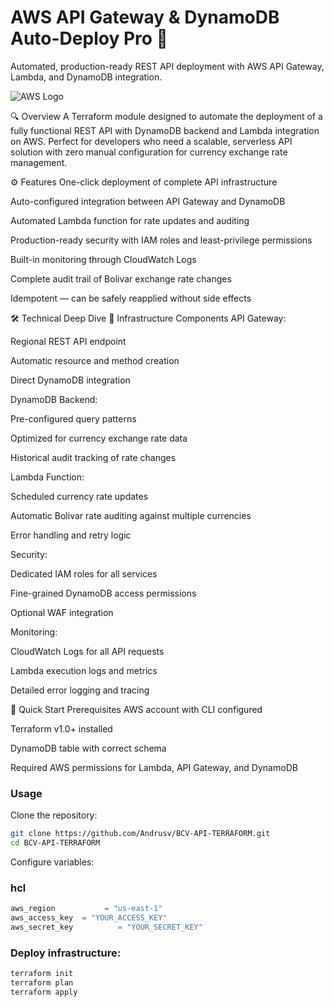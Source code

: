 # AWS API Gateway & DynamoDB Auto-Deploy Pro 🚀
Automated, production-ready REST API deployment with AWS API Gateway, Lambda, and DynamoDB integration.

![AWS Logo](https://d1.awsstatic.com/logos/aws-logo-lockups/poweredbyaws/PB_AWS_logo_RGB_stacked_REV_SQ.91cd4af40773cbfbd15577a3c2b8a346fe3e8fa2.png)

🔍 Overview
A Terraform module designed to automate the deployment of a fully functional REST API with DynamoDB backend and Lambda integration on AWS. Perfect for developers who need a scalable, serverless API solution with zero manual configuration for currency exchange rate management.

⚙️ Features
One-click deployment of complete API infrastructure

Auto-configured integration between API Gateway and DynamoDB

Automated Lambda function for rate updates and auditing

Production-ready security with IAM roles and least-privilege permissions

Built-in monitoring through CloudWatch Logs

Complete audit trail of Bolivar exchange rate changes

Idempotent — can be safely reapplied without side effects

🛠️ Technical Deep Dive
📜 Infrastructure Components
API Gateway:

Regional REST API endpoint

Automatic resource and method creation

Direct DynamoDB integration

DynamoDB Backend:

Pre-configured query patterns

Optimized for currency exchange rate data

Historical audit tracking of rate changes

Lambda Function:

Scheduled currency rate updates

Automatic Bolivar rate auditing against multiple currencies

Error handling and retry logic

Security:

Dedicated IAM roles for all services

Fine-grained DynamoDB access permissions

Optional WAF integration

Monitoring:

CloudWatch Logs for all API requests

Lambda execution logs and metrics

Detailed error logging and tracing

🚀 Quick Start
Prerequisites
AWS account with CLI configured

Terraform v1.0+ installed

DynamoDB table with correct schema

Required AWS permissions for Lambda, API Gateway, and DynamoDB

### Usage
Clone the repository:

```bash
git clone https://github.com/Andrusv/BCV-API-TERRAFORM.git
cd BCV-API-TERRAFORM
```

Configure variables:

### hcl

```terraform.tfvars
aws_region           = "us-east-1"
aws_access_key  = "YOUR_ACCESS_KEY"
aws_secret_key          = "YOUR_SECRET_KEY"
```

### Deploy infrastructure:

```bash
terraform init
terraform plan
terraform apply
```
